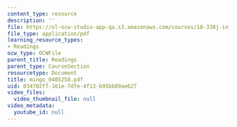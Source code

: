 ```yaml
---
content_type: resource
description: ''
file: https://ol-ocw-studio-app-qa.s3.amazonaws.com/courses/18-338j-infinite-random-matrix-theory-fall-2004/034702f7161e7dfe4f13b95bb09ae627_mingo_0405258.pdf
file_type: application/pdf
learning_resource_types:
- Readings
ocw_type: OCWFile
parent_title: Readings
parent_type: CourseSection
resourcetype: Document
title: mingo_0405258.pdf
uid: 034702f7-161e-7dfe-4f13-b95bb09ae627
video_files:
  video_thumbnail_file: null
video_metadata:
  youtube_id: null
---
```

